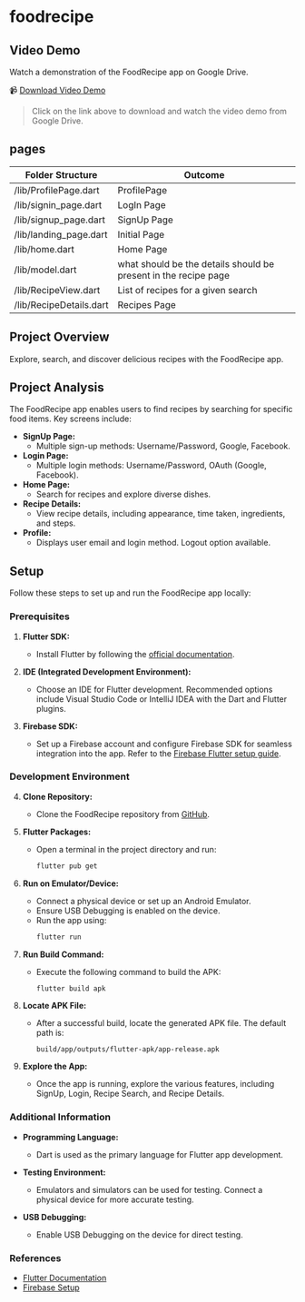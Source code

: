 # foodrecipe
## Video Demo

Watch a demonstration of the FoodRecipe app on Google Drive.

📹 [Download Video Demo](https://drive.google.com/file/d/1ai3HwmO7wxtBg0MjtTSjR0nKxEXdQBsC/view?usp=sharing)

> Click on the link above to download and watch the video demo from Google Drive.

## pages
|Folder Structure | Outcome |
| --- | --- |
| /lib/ProfilePage.dart | ProfilePage |
| /lib/signin_page.dart | LogIn Page |
| /lib/signup_page.dart | SignUp Page |
| /lib/landing_page.dart | Initial Page |
| /lib/home.dart | Home Page |
| /lib/model.dart | what should be the details should be present in the recipe page |
| /lib/RecipeView.dart|List of recipes for a given search |
| /lib/RecipeDetails.dart | Recipes Page|

## Project Overview
Explore, search, and discover delicious recipes with the FoodRecipe app.
## Project Analysis

The FoodRecipe app enables users to find recipes by searching for specific food items. Key screens include:

- **SignUp Page:**
  - Multiple sign-up methods: Username/Password, Google, Facebook.
- **Login Page:**
  - Multiple login methods: Username/Password, OAuth (Google, Facebook).
- **Home Page:**
  - Search for recipes and explore diverse dishes.
- **Recipe Details:**
  - View recipe details, including appearance, time taken, ingredients, and steps.
- **Profile:**
  - Displays user email and login method. Logout option available.
## Setup

Follow these steps to set up and run the FoodRecipe app locally:

### Prerequisites

1. **Flutter SDK:**
   - Install Flutter by following the [official documentation](https://docs.flutter.dev/get-started/install).

2. **IDE (Integrated Development Environment):**
   - Choose an IDE for Flutter development. Recommended options include Visual Studio Code or IntelliJ IDEA with the Dart and Flutter plugins.

3. **Firebase SDK:**
   - Set up a Firebase account and configure Firebase SDK for seamless integration into the app. Refer to the [Firebase Flutter setup guide](https://firebase.google.com/docs/flutter/setup?platform=ios).

### Development Environment

4. **Clone Repository:**
   - Clone the FoodRecipe repository from [GitHub](https://github.com/SasankKaramsetty/FoodRecipe).

5. **Flutter Packages:**
   - Open a terminal in the project directory and run:
     ```bash
     flutter pub get
     ```

6. **Run on Emulator/Device:**
   - Connect a physical device or set up an Android Emulator.
   - Ensure USB Debugging is enabled on the device.
   - Run the app using:
     ```bash
     flutter run
     ```
7. **Run Build Command:**
   - Execute the following command to build the APK:
     ```bash
     flutter build apk
     ```

8. **Locate APK File:**
   - After a successful build, locate the generated APK file. The default path is:
     ```
     build/app/outputs/flutter-apk/app-release.apk
     ```

9. **Explore the App:**
   - Once the app is running, explore the various features, including SignUp, Login, Recipe Search, and Recipe Details.


### Additional Information

- **Programming Language:**
   - Dart is used as the primary language for Flutter app development.

- **Testing Environment:**
   - Emulators and simulators can be used for testing. Connect a physical device for more accurate testing.

- **USB Debugging:**
   - Enable USB Debugging on the device for direct testing.

### References

- [Flutter Documentation](https://docs.flutter.dev/get-started/install)
- [Firebase Setup](https://firebase.google.com/docs/flutter/setup?platform=ios)  
